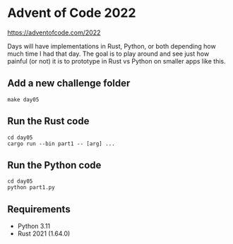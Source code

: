 # Advent of Code 2022

https://adventofcode.com/2022

Days will have implementations in Rust, Python, or both depending how much time
I had that day. The goal is to play around and see just how painful (or not) it
is to prototype in Rust vs Python on smaller apps like this.

## Add a new challenge folder
```
make day05
```

## Run the Rust code
```
cd day05
cargo run --bin part1 -- [arg] ...
```

## Run the Python code
```
cd day05
python part1.py
```

## Requirements
* Python 3.11
* Rust 2021 (1.64.0)
